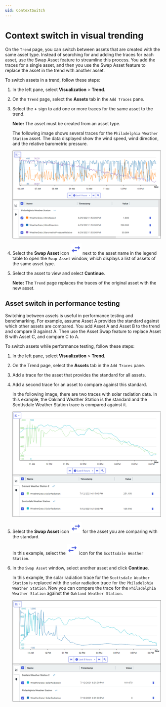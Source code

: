 ```yaml
---
uid: ContextSwitch
---
```


# Context switch in visual trending

On the `Trend` page, you can switch between assets that are created with the same asset type. Instead of searching for and adding the traces for each asset, use the Swap Asset feature to streamline this process. You add the traces for a single asset, and then you use the Swap Asset feature to replace the asset in the trend with another asset.  

To switch assets in a trend, follow these steps:

1. In the left pane, select **Visualization** > **Trend**.

1. On the `Trend` page, select the **Assets** tab in the `Add Traces` pane. 

1. Select the **+** sign to add one or more traces for the same asset to the trend.

   **Note:** The asset must be created from an asset type.

   The following image shows several traces for the `Philadelphia Weather Station` asset. The data displayed show the wind speed, wind direction, and the relative barometric pressure.

   ![Asset in trend](images/asset-trend.png)

1. Select the **Swap Asset** icon ![Swap Asset](../_icons/branded/swap-horizontal.svg) next to the asset name in the legend table to open the `Swap Asset` window, which displays a list of assets of the same asset type. 

1. Select the asset to view and select **Continue**.

   **Note:** The `Trend` page replaces the traces of the original asset with the new asset.

## Asset switch in performance testing

Switching between assets is useful in performance testing and benchmarking. For example, assume Asset A provides the standard against which other assets are compared. You add Asset A and Asset B to the trend and compare B against A. Then use the Asset Swap feature to replace Asset B with Asset C, and compare C to A.

To switch assets while performance testing, follow these steps:

1. In the left pane, select **Visualization** > **Trend**.

1. On the Trend page, select the **Assets** tab in the `Add Traces` pane. 

1. Add a trace for the asset that provides the standard for all assets.

1. Add a second trace for an asset to compare against this standard.

   In the following image, there are two traces with solar radiation data. In this example, the Oakland Weather Station is the standard and the Scottsdale Weather Station trace is compared against it.

   ![](images/testing-one.png)

1. Select the **Swap Asset** icon ![Swap Asset](../_icons/branded/swap-horizontal.svg) for the asset you are comparing with the standard.

   In this example, select the ![Swap Asset](../_icons/branded/swap-horizontal.svg) icon for the `Scottsdale Weather Station`.

1. In the `Swap Asset` window, select another asset and click **Continue**. 

   In this example, the solar radiation trace for the `Scottsdale Weather Station` is replaced with the solar radiation trace for the `Philadelphia Weather Station`. Now you can compare the trace for the `Philadelphia Weather Station` against the `Oakland Weather Station`.

   ![](images/testing-two.png)
